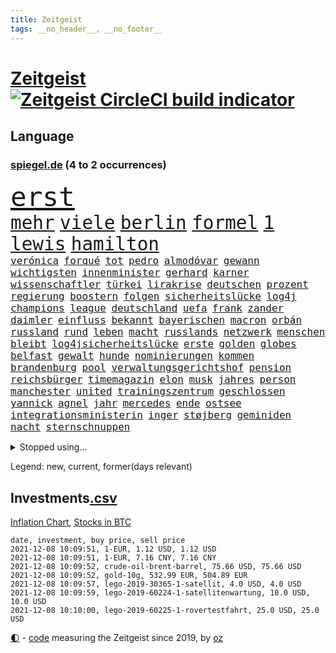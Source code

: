 ```yaml
---
title: Zeitgeist
tags: __no_header__, __no_footer__
---
```


# [Zeitgeist](https://oliz.io/zeitgeist/) [![Zeitgeist CircleCI build indicator](https://circleci.com/gh/ooz/zeitgeist.svg?style=shield)](https://circleci.com/gh/ooz/zeitgeist)

## Language

<h3><a href="https://www.spiegel.de" target="_blank">spiegel.de</a> (4 to 2 occurrences)</h3>
<p style="font-family:monospace">
<span style="font-size:32pt"><a href="news_links.html#erst" class="current">erst</a></span>
<br>
<span style="font-size:22pt"><a href="news_links.html#mehr" class="current">mehr</a></span>
<span style="font-size:22pt"><a href="news_links.html#viele" class="current">viele</a></span>
<span style="font-size:22pt"><a href="news_links.html#berlin" class="current">berlin</a></span>
<span style="font-size:22pt"><a href="news_links.html#formel" class="current">formel</a></span>
<span style="font-size:22pt"><a href="news_links.html#1" class="current">1</a></span>
<span style="font-size:22pt"><a href="news_links.html#lewis" class="current">lewis</a></span>
<span style="font-size:22pt"><a href="news_links.html#hamilton" class="current">hamilton</a></span>
<br>
<span style="font-size:12pt"><a href="news_links.html#verónica" class="new">verónica</a></span>
<span style="font-size:12pt"><a href="news_links.html#forqué" class="new">forqué</a></span>
<span style="font-size:12pt"><a href="news_links.html#tot" class="current">tot</a></span>
<span style="font-size:12pt"><a href="news_links.html#pedro" class="new">pedro</a></span>
<span style="font-size:12pt"><a href="news_links.html#almodóvar" class="new">almodóvar</a></span>
<span style="font-size:12pt"><a href="news_links.html#gewann" class="current">gewann</a></span>
<span style="font-size:12pt"><a href="news_links.html#wichtigsten" class="current">wichtigsten</a></span>
<span style="font-size:12pt"><a href="news_links.html#innenminister" class="current">innenminister</a></span>
<span style="font-size:12pt"><a href="news_links.html#gerhard" class="current">gerhard</a></span>
<span style="font-size:12pt"><a href="news_links.html#karner" class="new">karner</a></span>
<span style="font-size:12pt"><a href="news_links.html#wissenschaftler" class="current">wissenschaftler</a></span>
<span style="font-size:12pt"><a href="news_links.html#türkei" class="current">türkei</a></span>
<span style="font-size:12pt"><a href="news_links.html#lirakrise" class="new">lirakrise</a></span>
<span style="font-size:12pt"><a href="news_links.html#deutschen" class="current">deutschen</a></span>
<span style="font-size:12pt"><a href="news_links.html#prozent" class="current">prozent</a></span>
<span style="font-size:12pt"><a href="news_links.html#regierung" class="current">regierung</a></span>
<span style="font-size:12pt"><a href="news_links.html#boostern" class="current">boostern</a></span>
<span style="font-size:12pt"><a href="news_links.html#folgen" class="current">folgen</a></span>
<span style="font-size:12pt"><a href="news_links.html#sicherheitslücke" class="new">sicherheitslücke</a></span>
<span style="font-size:12pt"><a href="news_links.html#log4j" class="new">log4j</a></span>
<span style="font-size:12pt"><a href="news_links.html#champions" class="current">champions</a></span>
<span style="font-size:12pt"><a href="news_links.html#league" class="current">league</a></span>
<span style="font-size:12pt"><a href="news_links.html#deutschland" class="current">deutschland</a></span>
<span style="font-size:12pt"><a href="news_links.html#uefa" class="current">uefa</a></span>
<span style="font-size:12pt"><a href="news_links.html#frank" class="current">frank</a></span>
<span style="font-size:12pt"><a href="news_links.html#zander" class="new">zander</a></span>
<span style="font-size:12pt"><a href="news_links.html#daimler" class="current">daimler</a></span>
<span style="font-size:12pt"><a href="news_links.html#einfluss" class="current">einfluss</a></span>
<span style="font-size:12pt"><a href="news_links.html#bekannt" class="current">bekannt</a></span>
<span style="font-size:12pt"><a href="news_links.html#bayerischen" class="current">bayerischen</a></span>
<span style="font-size:12pt"><a href="news_links.html#macron" class="current">macron</a></span>
<span style="font-size:12pt"><a href="news_links.html#orbán" class="current">orbán</a></span>
<span style="font-size:12pt"><a href="news_links.html#russland" class="current">russland</a></span>
<span style="font-size:12pt"><a href="news_links.html#rund" class="current">rund</a></span>
<span style="font-size:12pt"><a href="news_links.html#leben" class="current">leben</a></span>
<span style="font-size:12pt"><a href="news_links.html#macht" class="current">macht</a></span>
<span style="font-size:12pt"><a href="news_links.html#russlands" class="current">russlands</a></span>
<span style="font-size:12pt"><a href="news_links.html#netzwerk" class="current">netzwerk</a></span>
<span style="font-size:12pt"><a href="news_links.html#menschen" class="current">menschen</a></span>
<span style="font-size:12pt"><a href="news_links.html#bleibt" class="current">bleibt</a></span>
<span style="font-size:12pt"><a href="news_links.html#log4jsicherheitslücke" class="new">log4jsicherheitslücke</a></span>
<span style="font-size:12pt"><a href="news_links.html#erste" class="current">erste</a></span>
<span style="font-size:12pt"><a href="news_links.html#golden" class="current">golden</a></span>
<span style="font-size:12pt"><a href="news_links.html#globes" class="new">globes</a></span>
<span style="font-size:12pt"><a href="news_links.html#belfast" class="current">belfast</a></span>
<span style="font-size:12pt"><a href="news_links.html#gewalt" class="current">gewalt</a></span>
<span style="font-size:12pt"><a href="news_links.html#hunde" class="current">hunde</a></span>
<span style="font-size:12pt"><a href="news_links.html#nominierungen" class="new">nominierungen</a></span>
<span style="font-size:12pt"><a href="news_links.html#kommen" class="current">kommen</a></span>
<span style="font-size:12pt"><a href="news_links.html#brandenburg" class="current">brandenburg</a></span>
<span style="font-size:12pt"><a href="news_links.html#pool" class="new">pool</a></span>
<span style="font-size:12pt"><a href="news_links.html#verwaltungsgerichtshof" class="current">verwaltungsgerichtshof</a></span>
<span style="font-size:12pt"><a href="news_links.html#pension" class="new">pension</a></span>
<span style="font-size:12pt"><a href="news_links.html#reichsbürger" class="new">reichsbürger</a></span>
<span style="font-size:12pt"><a href="news_links.html#timemagazin" class="current">timemagazin</a></span>
<span style="font-size:12pt"><a href="news_links.html#elon" class="current">elon</a></span>
<span style="font-size:12pt"><a href="news_links.html#musk" class="current">musk</a></span>
<span style="font-size:12pt"><a href="news_links.html#jahres" class="current">jahres</a></span>
<span style="font-size:12pt"><a href="news_links.html#person" class="current">person</a></span>
<span style="font-size:12pt"><a href="news_links.html#manchester" class="current">manchester</a></span>
<span style="font-size:12pt"><a href="news_links.html#united" class="current">united</a></span>
<span style="font-size:12pt"><a href="news_links.html#trainingszentrum" class="new">trainingszentrum</a></span>
<span style="font-size:12pt"><a href="news_links.html#geschlossen" class="current">geschlossen</a></span>
<span style="font-size:12pt"><a href="news_links.html#yannick" class="new">yannick</a></span>
<span style="font-size:12pt"><a href="news_links.html#agnel" class="new">agnel</a></span>
<span style="font-size:12pt"><a href="news_links.html#jahr" class="current">jahr</a></span>
<span style="font-size:12pt"><a href="news_links.html#mercedes" class="current">mercedes</a></span>
<span style="font-size:12pt"><a href="news_links.html#ende" class="current">ende</a></span>
<span style="font-size:12pt"><a href="news_links.html#ostsee" class="current">ostsee</a></span>
<span style="font-size:12pt"><a href="news_links.html#integrationsministerin" class="new">integrationsministerin</a></span>
<span style="font-size:12pt"><a href="news_links.html#inger" class="new">inger</a></span>
<span style="font-size:12pt"><a href="news_links.html#støjberg" class="new">støjberg</a></span>
<span style="font-size:12pt"><a href="news_links.html#geminiden" class="new">geminiden</a></span>
<span style="font-size:12pt"><a href="news_links.html#nacht" class="current">nacht</a></span>
<span style="font-size:12pt"><a href="news_links.html#sternschnuppen" class="new">sternschnuppen</a></span>
</p>
<details>
<summary>Stopped using...</summary>
<p class="former" style="font-size:12pt">
bewaffnete(418) 75(417) auftakt(417) historiker(417) verfolgen(417) aufgerufen(416) beleidigungen(416) demonstration(416) verweigern(416) wünschen(416) also(415) bildungsministerin(415) enger(415) entwicklungen(415) linie(415) lukaschenkos(415) sarscov2(415) selten(415) wahlen(415) anerkannt(414) entwarnung(414) lukas(414) untersagt(414) wirecard(414) anleger(413) dokumente(413) eingestuft(413) feier(413) gestoßen(413) jahrzehntelang(413) klaren(413) klimawandels(413) manipuliert(413) meghan(413) möglicher(413) nationalmannschaft(413) reformen(413) torjäger(413) zeugen(413) überreste(413) 2017(412) aufregung(412) beschimpft(412) golf(412) hintergründe(412) profi(412) rufen(412) van(412) verhängte(412) vorantreiben(412) zusätzlich(412) 98(411) beschuss(411) hinnehmen(411) hinweise(411) kampagne(411) ludwig(411) madrid(411) mächtige(411) strand(411) terroristen(411) walter(411) d(410) ehre(410) entkommen(410) irland(410) kostenlose(410) märchen(410) obama(410) pannen(410) regierungschefs(410) tom(410) täglich(410) unmut(410) verbindungen(410) verdächtiger(410) wales(410) 16jährige(409) billionen(409) früh(409) geldstrafe(409) informieren(409) kochen(409) langer(409) ließen(409) mittelfeldspieler(409) mysteriöse(409) patrick(409) rechtlich(409) spielraum(409) urlauber(409) versuchten(409) akt(408) boeing(408) gewaltig(408) großes(408) jugendlicher(408) messerattacke(408) paul(408) radikal(408) september(408) tatverdächtige(408) vermeiden(408) zuständige(408) äthiopien(408) 42(407) angestellte(407) attila(407) augenzeugen(407) benennt(407) genannt(407) gipfel(407) grün(407) hildmann(407) lohn(407) mali(407) putins(407) swetlana(407) achtelfinale(406) amerikanischen(406) ausfall(406) drastisch(406) einziges(406) goretzka(406) greta(406) mitteln(406) rechtsextremismus(406) sache(406) saisonsieg(406) schwangerschaft(406) thunberg(406) behandeln(405) beschwerden(405) bitcoin(405) kaputt(405) lebte(405) löw(405) nordsee(405) 180(404) ausgleich(404) bestimmt(404) bolsonaro(404) freundschaft(404) gegenteil(404) höchst(404) jair(404) medikament(404) unruhe(404) verbindet(404) verbringen(404) überlebenden(404) beleidigung(403) freiwillige(403) gesprengt(403) irans(403) jemen(403) leichte(403) nahezu(403) umweltministerin(403) weltverband(403) überwunden(403) barack(402) begann(402) bodo(402) dementiert(402) game(402) homosexuelle(402) internen(402) oberste(402) party(402) rom(402) staats(402) unterstützer(402) durften(401) ehepaar(401) eigener(401) frische(401) gemein(401) mieter(401) raketen(401) roman(401) weite(401) wälder(401) zivilisten(401) amtsgericht(400) dfbelf(400) falschen(400) gebiet(400) größeren(400) jüngere(400) netanyahu(400) privat(400) unterlag(400) vertrauen(400) verzweiflung(400) woher(400) auftritte(399) e(399) entscheidende(399) initiative(399) lücke(399) parteifreunde(399) pflanzen(399) aktie(398) psychische(398) unterzahl(398) verfolgt(398) wahren(398) yorks(398) bezahlen(397) distanziert(397) dämpfer(397) entscheidenden(397) gesetze(397) luca(397) negativen(397) umweltschutz(397) wies(397) 10(396) endgültige(396) kürzlich(396) motiv(396) ordnung(396) therapie(396) wähler(396) attentäter(395) aufbauen(395) bewegen(395) bgh(395) drängen(395) haftbefehl(395) jong(395) nordkorea(395) rivale(395) traum(395) un(395) beschuldigt(394) empfängt(394) 32jährige(393) 54(393) enden(393) demokratischen(392) solange(392) love(391) wahrscheinlich(391) überstanden(391) brandenburger(390) gästen(390) parallelen(390) ringen(390) brach(389) em(389) strengen(389) sturgeon(389) raab(388) tiefen(388) beitrag(387) fortuna(387) prognose(387) terrorismus(387) betrifft(386) budapest(386) infektionsgeschehen(386) letztes(386) regierungserklärung(386) gefällt(385) hackerangriff(385) informiert(385) überschritten(385) festival(384) stimmten(384) einig(383) rückstand(383) wandel(383) erweist(382) fortsetzung(382) riskant(381) stress(381) erkranken(380) wohnort(380) 76(379) erstochen(379) uhaft(379) bewusst(378) hafen(378) bezirk(376) heutigen(376) abhängig(375) anlegen(375) dreharbeiten(375) teilt(374) bedienen(372) ernährung(372) möglichkeiten(372) schulz(372) vermieter(372) dauert(371) trauma(369) strafbar(368) afrikas(367) hype(367) eingeschaltet(366) guatemala(364) ära(364) musik(363) erfolgreichen(362) youtuber(361) tigray(360) weitreichende(360) pentagon(358) susanne(357) drohne(355) kenia(355) absurd(353) empfänger(353) fotografieren(353) inseln(353) mängel(351) csupolitiker(349) mehren(349) aktionen(348) marine(347) regimes(347) erzieher(344) ärgern(343) gelangt(341) ausweg(340) bizarre(338) würdigt(337) berühmtesten(336) hinterbliebene(335) morrison(332) ältesten(331) brutalen(329) festgesetzt(329) marokko(327) matt(326) spitzengespräch(326) ehrt(324) kz(322) mallorca(320) spritze(320) schwangerschaftsabbrüche(316) technische(311) räumte(309) server(307) diagnose(304) medizinischen(304) milliardär(304) schuf(304) konfrontation(302) fragwürdigen(301) windows(301) währung(299) eigentliche(296) desinformation(292) verleumdung(291) radio(286) lehrerin(284) neonazis(284) passagier(281) afghanistans(279) anfeindungen(277) entzogen(275) seen(274) herren(273) wetters(273) austausch(269) josef(267) angriffs(266) linkenchefin(265) turbulenzen(264) hochrechnungen(261) konfliktberaterin(261) wawrzinek(261) fängt(257) ruin(256) portugals(255) alben(254) nachsehen(254) ständige(252) kündigungen(250) verantwortliche(249) einrichtung(247) immunisiert(247) untermauert(246) doppelte(243) adams(242) politikern(242) belgische(239) gerd(238) marihuana(237) übersetzen(237) beerben(236) greenpeace(232) käse(229) herausragende(227) forscht(223) moderation(223) spannende(219) alibaba(216) aufreger(216) vereinigung(212) kabel(211) rückzahlung(211) willkommen(210) eile(208) fußballnationalmannschaft(208) trost(207) afghanistanabzug(206) erlässt(206) militärische(204) heizt(203) todesfall(203) abgefeuert(199) messerangriff(198) springreiten(198) vize(197) millionensumme(196) oktoberfest(196) etlichen(194) konzernen(194) stolpert(193) schwerste(192) lediglich(190) oldenburg(190) rebellen(190) handys(189) pumpt(189) ungeliebten(189) life(188) beworfen(187) usverteidigungsministerium(187) abgegeben(186) hiphop(186) kaufte(186) geknackt(185) heben(185) nsu(184) schwule(184) steuerflucht(184) windhorst(184) 1990(182) kugel(181) gezählt(180) kontinent(180) romane(180) riegel(179) mangelwirtschaft(178) heizkosten(176) israelischer(176) vertrauter(176) todesdrohungen(172) bitteren(171) sohns(171) aktionäre(169) argument(169) gewohnheiten(169) hummels(169) lehren(168) eingenommen(166) fehle(165) individuelle(165) erhalt(164) hakt(164) massengrab(164) 220(163) mangelware(163) osaka(163) 14jährige(162) center(162) gepostet(162) warb(162) begnügen(161) bezichtigt(160) unterbinden(160) angeblichem(159) ausgestellt(159) gezeichnet(159) epidemischen(158) flüchtet(158) kleidung(158) jacht(157) fortsetzen(156) morden(156) externe(155) streben(155) umfassende(155) analysieren(154) biss(154) linker(154) 27jährige(153) gescheiterten(153) lobbyismus(152) dänischer(151) abstände(150) dhl(150) dänen(150) hollywoodstar(150) pille(150) k(149) morgens(149) virologin(149) terroranschlag(148) 16000(147) schob(147) vwchef(147) entfallen(146) füllen(146) ohrfeige(146) vollkommen(146) historischem(145) differenzen(144) drohnen(144) schlimmes(144) ausgeht(143) besuchte(143) grundsätzlich(143) korsika(143) rezo(142) schwangeren(142) täters(142) ungeklärten(142) abgerufen(141) sklaverei(141) wale(140) zwingen(140) aufgeflogen(139) europol(139) handlungsbedarf(139) usmarine(139) anonymer(138) autoren(138) existiert(138) fazit(138) fußballfans(138) köpfe(138) ruiniert(138) 2005(137) anteile(137) entwicklungsminister(136) komponist(136) seele(136) uss(136) betrachten(135) bundesverkehrsminister(135) infrastrukturpaket(135) rennt(135) verfehlen(134) bay(133) siebte(133) 500000(132) tour(132) mob(131) vierjährige(131) australischen(130) finanzministerium(129) haie(129) tanklaster(129) belästigungen(128) dauerte(128) erklärt's(128) nevada(128) spende(128) bafin(127) floh(127) luke(127) vorliegen(126) zaun(126) zentren(125) daxkonzerne(124) ortskräften(124) dominieren(122) schottischen(122) zögert(121) erzieherinnen(120) fündig(120) mädchens(120) bliebe(119) signalwirkung(119) amsterdamer(118) beeindruckender(118) berufe(118) crown(118) mdr(118) brasilianischen(116) helfern(116) bezieht(115) comedy(115) entwicklungsländer(115) rohstoff(114) strafanzeigen(114) deutschpolnischen(113) schwächt(113) verkörpern(113) zerschlagung(113) co₂emissionen(112) debattieren(112) flutopfer(111) gefüllte(111) immobilienmarkt(110) hängepartie(109) unterdrückung(109) islamische(108) würdigen(108) geldern(107) gerichts(107) kostenlosen(107) sportart(107) versäumt(107) dämpfen(106) scott(106) überwältigt(106) gemischt(105) genießt(105) nicole(105) expertin(104) götze(104) abgeschafft(103) baseball(103) deutschpolnische(103) dune(103) sichtlich(103) staatskonzern(103) tv+(103) unerwarteten(103) bahnstrecke(102) duo(102) stehende(102) analysten(101) auslandsvertretung(101) pandazwillinge(101) vertreibung(101) damaskus(100) erkenntnissen(100) khaled(100) narey(100) wiedereröffnet(100) besitzen(99) obduktion(99) sommers(99) bedrohen(98) brennstoffe(98) exil(98) fossiler(98) frauenleiche(98) navy(98) niger(98) ansage(97) bibliothek(97) ersetzt(97) kostenloser(97) querdenkerdemo(97) achte(96) besatzung(96) roland(96) saudiarabischen(96) soundtrack(96) versammeln(96) 35jähriger(95) achtzigerjahren(95) angelegte(95) wendepunkt(95) benedikt(94) niederbayern(93) strafrechtliche(93) usbotschaft(93) kohlekraftwerk(92) drittimpfungen(91) lina(91) linksextremistin(91) zerbrach(91) ei(90) schleichende(90) verkehrsministerium(90) verzockt(90) 15grad(89) abgebogen(89) anhaltenden(89) ankommen(89) stinkende(89) 190(88) druckmittel(88) gefeierter(88) tankschiff(88) urteils(88) galaxy(87) plakate(87) seehofers(87) achtet(86) mordprozess(86) treibhausgase(86) aufsichtsrat(85) asteroid(84) masarischarif(84) rekordniveau(84) terroristischer(84) trainerin(84) wahrscheinlicher(84) willem(84) 05(83) agiert(83) auszüge(83) börsenkurse(83) uwe(83) verdreht(83) absturzstelle(82) klammern(82) mobbing(82) papiere(82) ernüchternd(81) gerichtsbeschluss(81) gewidmet(81) groningen(81) hochfahren(81) liebsten(81) topstürmer(81) untätig(81) erfindet(80) fame(80) händen(80) innig(80) kommerzielle(80) pompeji(80) ussoldaten(80) nsregime(79) versicherungswirtschaft(79) abgeraten(78) dessauer(78) jalloh(78) kritischen(78) meeresschutzgebiet(78) oury(78) polizeizelle(78) rolling(78) schutzzone(78) stones(78) willkommener(78) ölkonzerne(78) 115(77) befürchtungen(77) uskonzern(77) wilke(77) zschäpe(77) afroamerikaner(76) diplomat(76) trucker(76) verfasst(76) verordnung(76) dover(75) lópez(75) obrador(75) olga(75) vizepräsident(75) farce(74) glücksfall(74) hitzig(74) mccartney(74) meldeten(74) schiedsrichterassistent(74) abtreibungen(73) aufzugeben(73) benny(73) erreichte(73) essays(73) gesetzesänderung(73) heilen(73) ida(73) instanz(73) minderheiten(73) missglückte(73) schutzbedürftigen(73) untertreibung(73) zuwachs(73) überschätzen(73) attraktiv(72) bunte(72) delay(72) größenwahn(72) höchstem(72) paule(72) pit(72) schleswigholsteins(72) schnitzeljagd(72) margrethe(71) schutzschilde(71) stadtrivalen(71) teuerungsrate(71) abbacomeback(70) friedensnobelpreis(70) hungerkrise(70) indonesische(70) liechtenstein(70) rüsten(70) auffrischimpfungen(69) bekenntnis(69) entführer(69) gespickt(69) günstiger(69) jonas(69) klimaschädlichen(69) tabellenende(69) fawcett(68) foundation(68) geschäftsmann(68) kammerdiener(68) länderspiel(68) prince's(68) toilette(68) flüchtlingsstrom(67) kneipen(67) mittelfristig(67) nachbarländer(67) parken(67) spdkanzlerkandidaten(67) stromversorgung(67) anzukommen(66) ausschnitt(66) friedlich(66) mandela(66) mieterbund(66) rapsuperstar(66) sierra(66) sportstars(66) unosicherheitsrates(66) abtreibungsrecht(65) berauschend(65) beschlossenen(65) christ(65) meeresspiegel(65) raketenangriff(65) whistleblowerin(65) automobilindustrie(64) comebacks(64) erstklässler(64) erwirtschaftet(64) finanzmärkte(64) volksentscheid(64) weltgemeinschaft(64) westafrikanischen(64) hoffmann(63) liebling(63) mittagessen(63) schnelles(63) ahmaud(62) arbery(62) authentisch(62) befragt(62) coronademo(62) kräften(62) mobilitätswende(62) na(62) ohr(62) oppositionspolitiker(62) travis(62) verbrennungsmotoren(62) arbeitsniederlegung(61) militärübungen(61) denkbar(60) mails(60) prophet(60) rechnerisch(60) twitternutzer(60) zusehen(60) antwortete(59) eklasse(59) irakischen(59) tvsender(59) bereiche(58) eineinhalb(58) einstweilige(58) mutig(58) personelle(58) spiegelredakteurin(58) bitcoins(57) einigt(57) jüdischen(57) saarbrücken(57) vorenthalten(57) wachen(57) walross(57) weitergeben(57) 2050(56) dreijähriger(56) friedenstaube(56) michail(56) mittelstürmer(56) spektakuläres(56) terodde(56) außerplanmäßige(55) beeinträchtigung(55) bizarrer(55) exklub(55) geschäftspartner(55) höre(55) rechtsradikale(55) riefen(55) sir(55) umstände(55) verteidigungsressort(55) ajax(54) auszubildende(54) hell(54) prosieben(54) rituale(54) schleppend(54) bedrängnis(53) bewaffneter(53) ehrgeiz(53) einflussreichsten(53) floyd(53) gefehlt(53) grafiken(53) kunstwerke(53) mr(53) tournee(53) auflage(52) benedict(52) cumberbatch(52) höchststrafe(52) kommunalwahl(52) renten(52) umweltaktivisten(52) beschlagnahmen(51) dschihadisten(51) frauenfeindlichen(51) prallt(51) sicherheitslücken(51) umsatteln(51) untergetauchten(51) 112(50) 1991(50) aktienkurs(50) direktmandat(50) drohnenangriff(50) engagierte(50) geschäfts(50) interessantesten(50) knox(50) landesteil(50) pence(50) realen(50) abtreibungsrechts(49) studienwerks(49) uneinheitlichen(49) austrocknet(48) füßen(48) gestiegenen(48) grenzschutz(48) kanarischen(48) komoot(48) rooney(48) viermalige(48) wiederentdeckt(48) coronapass(47) fassaden(47) genehmigten(47) hasses(47) inhaftierte(47) leiterin(47) störungen(47) versorgungskrise(47) begriffe(46) enttarnt(46) gefangenschaft(46) großspender(46) kutter(46) sechsjähriger(46) stritt(46) verordnet(46) zurückzuholen(46) geldsorgen(45) genese(45) kampagnen(45) studienergebnisse(45) zerquetscht(45) 26jährige(44) schnelleres(44) sicherheitspolitik(44) wählerinnen(44) finanzszene(43) fridays(43) future(43) impfpässen(43) kinderpornografisches(43) pendlerpauschale(43) spritpreise(43) akkord(42) coparteichef(42) coronaneuinfektionen(42) fahrplan(42) grünenspitze(42) mailänder(42) parteispitzen(42) profifußball(42) richtlinien(42) sparten(42) wohnungskonzerne(42) zurückgehalten(42) ausweitung(41) betrunkenen(41) eisen(41) meme(41) schlangen(41) sparkurs(41) bundesinnenminister(40) expolizist(40) fernseher(40) herzmuskelentzündungen(40) wichtiges(40) dumm(39) trank(39) entdeckungen(38) erwerb(38) fügen(38) georgiens(38) mannschaften(38) mitwirken(38) nutzern(38) rathaus(38) saakaschwili(38) sachlich(38) versorgungslage(38) walk(38) co₂preises(37) enthüllen(37) erasmus(37) goebbels(37) mischte(37) provokationen(37) automarkt(36) betreibern(36) ecstasy(36) kuriere(36) mauern(36) tribunal(36) ampelgespräche(35) efootball(35) fußballsimulation(35) konami(35) lieferdienst(35) verrückten(35) 46(34) fachkräften(34) milan(34) pferderennen(33) rekonstruiert(33) revival(33) schlagwörter(33) süle(33) atomuboot(32) fernsehteam(32) immobilienfirma(32) lieferproblemen(32) linkenpolitiker(32) messenger(32) n26(32) parallel(32) zertifikat(32) asylbewerber(31) beigesetzt(31) coronaschnelltest(31) grabstätte(31) isolierten(31) äthiopiens(31) facebookwhistleblowerin(30) haugen(30) klimaforscher(30) kolumbus(30) ludwigshafen(30) sklaven(30) unzufriedenheit(30) frauenfeindlich(29) korruptionsstaatsanwaltschaft(29) vorentscheidung(29) wksta(29) 187(28) 58jährige(28) ampelsondierungen(28) damaligen(28) erschossenen(28) größtem(28) koloniale(28) kzwachmann(28) mariusz(28) raumkapsel(28) sachsenhausen(28) schmid(28) unbeholfen(28) verwiesen(28) bürgertests(27) einreiseverbot(27) hauptstadtflughafen(27) mats(27) polina(27) schmuckstücke(27) squid(27) umfasst(27) bayernspieler(26) beschaffen(26) blase(26) hüterin(26) koalitionsgesprächen(26) absprache(25) portal(25) wirtschaftsforscher(25) energieexperte(24) exwirecardchef(24) fragezeichen(24) getrickst(24) initiativen(24) klimasünder(24) korruptionsaffäre(24) lieferungen(24) prien(24) registrierten(24) sally(24) bestehe(23) gesellschaftspolitik(23) transparent(23) unfallursache(23) ungewöhnliche(23) pessimistischer(22) wiese(22) 85jährige(21) deutung(21) nordirischen(21) stab(21) vorschau(21) wochenrückschau(21) filmset(20) gabriella(20) landesregierungen(20) lösegeld(20) miami(20) schülerin(20) trollen(20) verwundert(20) affentheater(19) ambitionen(19) arbeitsgruppen(19) eingeschlossen(19) zusammenprall(19) bayernprofi(18) geldpolitik(18) genf(18) geringverdiener(18) harrison(18) republikanischen(18) series(18) yvonne(18) 142(17) geprallt(17) mietern(17) co₂abgabe(16) pochen(16) todeszahlen(16) chicago(15) pankow(15) sorgerechtsstreit(15) strategiepapier(15) weltmeisterin(15) annette(14) anrufe(14) doktor(14) esaastronaut(14) gasknappheit(14) landesparteitag(14) schmuck(14) solarenergie(14) temperaturanstieg(14) wärme(14) benin(13) coronamedikament(13) planlos(13) treibende(13) zentralbanken(13) ausreichenden(12) coronarezession(12) dario(12) halloween(12) schramm(12) defekt(11) drehs(11) geschwindigkeit(11) raumschiff(11)
</p>
</details>
<p>Legend: <span class="new">new</span>, <span class="current">current</span>, <span class="former">former(days relevant)</span></p>

## Investments[.csv](investments.csv)

[Inflation Chart](https://inflationchart.com),
[Stocks in BTC](https://stonksinbtc.xyz/)

```
date, investment, buy price, sell price
2021-12-08 10:09:51, 1-EUR, 1.12 USD, 1.12 USD
2021-12-08 10:09:51, 1-EUR, 7.16 CNY, 7.16 CNY
2021-12-08 10:09:52, crude-oil-brent-barrel, 75.66 USD, 75.66 USD
2021-12-08 10:09:52, gold-10g, 532.99 EUR, 504.89 EUR
2021-12-08 10:09:57, lego-2019-30365-1-satellit, 4.0 USD, 4.0 USD
2021-12-08 10:09:59, lego-2019-60224-1-satellitenwartung, 10.0 USD, 10.0 USD
2021-12-08 10:10:00, lego-2019-60225-1-rovertestfahrt, 25.0 USD, 25.0 USD
```

<footer>
<a href="javascript:toggleTheme()" class="nav">🌓</a>
- <a href="https://github.com/ooz/zeitgeist">code</a> measuring the Zeitgeist since 2019, by <a href="https://oliz.io">oz</a>
</footer>
